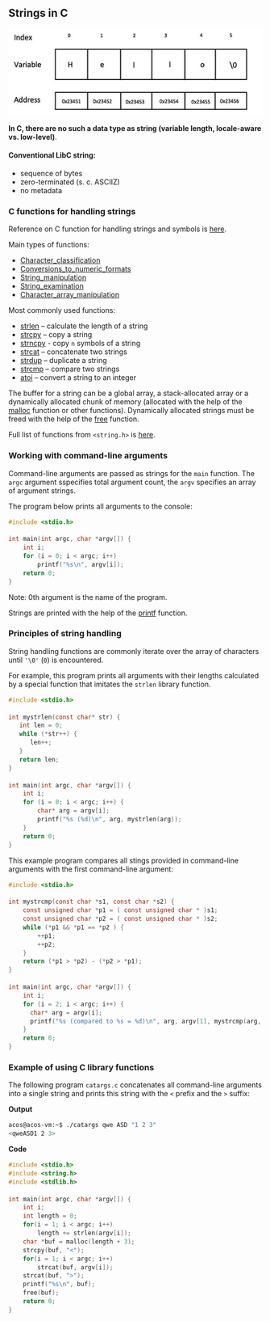 Strings in C
---

![String](string_representation.jpg)

__In C, there are no such a data type as string (variable length, locale-aware vs. low-level)__.

#### Conventional LibC string:

* sequence of bytes
* zero-terminated (s. c. ASCIIZ)
* no metadata

### C functions for handling strings

Reference on C function for handling strings and symbols is [here](https://en.cppreference.com/w/c/string/byte).

Main types of functions:

* [Character_classification](https://en.cppreference.com/w/c/string/byte#Character_classification)
* [Conversions_to_numeric_formats](https://en.cppreference.com/w/c/string/byte#Conversions_to_numeric_formats)
* [String_manipulation](https://en.cppreference.com/w/c/string/byte#String_manipulation)
* [String_examination](https://en.cppreference.com/w/c/string/byte#String_examination)
* [Character_array_manipulation](https://en.cppreference.com/w/c/string/byte#Character_array_manipulation)

Most commonly used functions:

* [strlen](https://man7.org/linux/man-pages/man3/strlen.3.html) – calculate the length of a string
* [strcpy](https://man7.org/linux/man-pages/man3/strcpy.3.html) – copy a string
* [strncpy](https://man7.org/linux/man-pages/man3/strncpy.3p.html) - copy `n` symbols of a string
* [strcat](https://man7.org/linux/man-pages/man3/strcat.3.html) – concatenate two strings
* [strdup](https://man7.org/linux/man-pages/man3/strdup.3.html) – duplicate a string
* [strcmp](https://man7.org/linux/man-pages/man3/strcmp.3.html) – compare two strings
* [atoi](https://man7.org/linux/man-pages/man3/atoi.3.html) – convert a string to an integer

The buffer for a string can be a global array, a stack-allocated array or a dynamically
allocated chunk of memory (allocated with the help of
the [malloc](https://man7.org/linux/man-pages/man3/malloc.3.html) function or other functions).
Dynamically allocated strings must be freed with the help
of the [free](https://man7.org/linux/man-pages/man3/free.3p.html) function.

Full list of functions from `<string.h>` is [here](https://man7.org/linux/man-pages/man0/string.h.0p.html).

### Working with command-line arguments

Command-line arguments are passed as strings for the `main` function.
The `argc` argument sspecifies total argument count, the `argv` specifies an array of argument strings.

The program below prints all arguments to the console:
```c
#include <stdio.h>

int main(int argc, char *argv[]) {
    int i;
    for (i = 0; i < argc; i++)
        printf("%s\n", argv[i]);
    return 0;
}
```
Note: 0th argument is the name of the program.

Strings are printed with the help of the [printf](https://man7.org/linux/man-pages/man3/printf.3.html) function.

### Principles of string handling

String handling functions are commonly iterate over the array of characters until `'\0'` (`0`) is encountered.

For example, this program prints all arguments with their lengths calculated by a special function that
imitates the `strlen` library function.

```c
#include <stdio.h>

int mystrlen(const char* str) {
   int len = 0;
   while (*str++) {
      len++;
   }
   return len;
}

int main(int argc, char *argv[]) {
    int i;
    for (i = 0; i < argc; i++) {
        char* arg = argv[i];
        printf("%s (%d)\n", arg, mystrlen(arg));
    }
    return 0;
}
```

This example program compares all stings provided in command-line arguments
with the first command-line argument:

```c
#include <stdio.h>

int mystrcmp(const char *s1, const char *s2) {
    const unsigned char *p1 = ( const unsigned char * )s1;
    const unsigned char *p2 = ( const unsigned char * )s2;
    while (*p1 && *p1 == *p2 ) {
        ++p1;
        ++p2;
    }
    return (*p1 > *p2) - (*p2 > *p1);
}

int main(int argc, char *argv[]) {
    int i;
    for (i = 2; i < argc; i++) {
      char* arg = argv[i];
      printf("%s (compared to %s = %d)\n", arg, argv[1], mystrcmp(arg, argv[1]));
    }
    return 0;
}
```

### Example of using C library functions

The following program `catargs.c` concatenates all command-line arguments into a single string
and prints this string with the `<` prefix and the `>` suffix:

__Output__
```bash
acos@acos-vm:~$ ./catargs qwe ASD "1 2 3"
<qweASD1 2 3>
```

__Code__
```c
#include <stdio.h>
#include <string.h>
#include <stdlib.h>

int main(int argc, char *argv[]) {
    int i;
    int length = 0;
    for(i = 1; i < argc; i++)
        length += strlen(argv[i]);
    char *buf = malloc(length + 3);
    strcpy(buf, "<");
    for(i = 1; i < argc; i++)
        strcat(buf, argv[i]);
    strcat(buf, ">");
    printf("%s\n", buf);
    free(buf);
    return 0;
}
```
